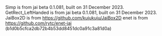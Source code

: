 Simp is from jai beta 0.1.081, built on 31 December 2023.
GetRect_LeftHanded is from jai beta 0.1.081, built on 31 December 2023.
JaiBox2D is from https://github.com/kujukuju/JaiBox2D
enet is from https://github.com/rytc/enet-jai (b1d0b5cfca2db72b4b53dd8451dc0a91c3a81d0a)